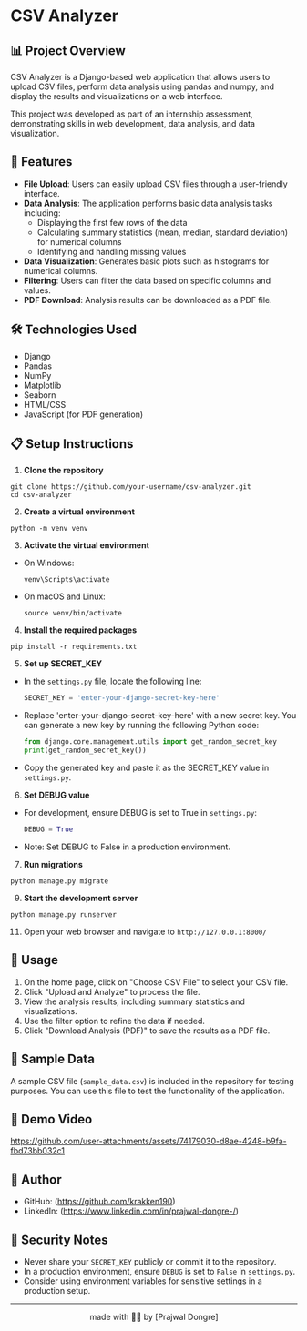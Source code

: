 # CSV Analyzer

## 📊 Project Overview

CSV Analyzer is a Django-based web application that allows users to upload CSV files, perform data analysis using pandas and numpy, and display the results and visualizations on a web interface.

This project was developed as part of an internship assessment, demonstrating skills in web development, data analysis, and data visualization.

## 🚀 Features

- **File Upload**: Users can easily upload CSV files through a user-friendly interface.
- **Data Analysis**: The application performs basic data analysis tasks including:
  - Displaying the first few rows of the data
  - Calculating summary statistics (mean, median, standard deviation) for numerical columns
  - Identifying and handling missing values
- **Data Visualization**: Generates basic plots such as histograms for numerical columns.
- **Filtering**: Users can filter the data based on specific columns and values.
- **PDF Download**: Analysis results can be downloaded as a PDF file.

## 🛠️ Technologies Used

- Django
- Pandas
- NumPy
- Matplotlib
- Seaborn
- HTML/CSS
- JavaScript (for PDF generation)

## 📋 Setup Instructions

1. **Clone the repository**
  ```
  git clone https://github.com/your-username/csv-analyzer.git
  cd csv-analyzer
  ```
2. **Create a virtual environment**
  ```
  python -m venv venv
  ```
3. **Activate the virtual environment**
- On Windows:
  ```
  venv\Scripts\activate
  ```
- On macOS and Linux:
  ```
  source venv/bin/activate
  ```

4. **Install the required packages**
  ```
  pip install -r requirements.txt
  ```
5. **Set up SECRET_KEY**
- In the `settings.py` file, locate the following line:
  ```python
  SECRET_KEY = 'enter-your-django-secret-key-here'
  ```
- Replace 'enter-your-django-secret-key-here' with a new secret key. You can generate a new key by running the following Python code:
  ```python
  from django.core.management.utils import get_random_secret_key
  print(get_random_secret_key())
  ```
- Copy the generated key and paste it as the SECRET_KEY value in `settings.py`.

6. **Set DEBUG value**
- For development, ensure DEBUG is set to True in `settings.py`:
  ```python
  DEBUG = True
  ```
- Note: Set DEBUG to False in a production environment.

7. **Run migrations**
  ```
  python manage.py migrate
  ```
9. **Start the development server**
  ```
  python manage.py runserver
  ```
11. Open your web browser and navigate to `http://127.0.0.1:8000/`

## 🔧 Usage

1. On the home page, click on "Choose CSV File" to select your CSV file.
2. Click "Upload and Analyze" to process the file.
3. View the analysis results, including summary statistics and visualizations.
4. Use the filter option to refine the data if needed.
5. Click "Download Analysis (PDF)" to save the results as a PDF file.

## 🧪 Sample Data

A sample CSV file (`sample_data.csv`) is included in the repository for testing purposes. You can use this file to test the functionality of the application.

## 👀 Demo Video


https://github.com/user-attachments/assets/74179030-d8ae-4248-b9fa-fbd73bb032c1



## 👤 Author

- GitHub: (https://github.com/krakken190)
- LinkedIn: (https://www.linkedin.com/in/prajwal-dongre-/)

## 🔐 Security Notes

- Never share your `SECRET_KEY` publicly or commit it to the repository.
- In a production environment, ensure `DEBUG` is set to `False` in `settings.py`.
- Consider using environment variables for sensitive settings in a production setup.

---

<p align="center">
made with 👨‍💻 by [Prajwal Dongre]
</p>
